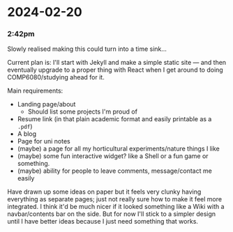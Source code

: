 # 2024-02-20 
### 2:42pm
Slowly realised making this could turn into a time sink...

Current plan is: I'll start with Jekyll and make a simple static site &mdash; and then eventually upgrade to a proper thing with React when I get around to doing COMP6080/studying ahead for it.

Main requirements:
- Landing page/about
    - Should list some projects I'm proud of
- Resume link (in that plain academic format and easily printable as a `.pdf`)
- A blog
- Page for uni notes
- (maybe) a page for all my horticultural experiments/nature things I like
- (maybe) some fun interactive widget? like a Shell or a fun game or something.
- (maybe) ability for people to leave comments, message/contact me easily

Have drawn up some ideas on paper but it feels very clunky having everything as separate pages; just not really sure how to make it feel more integrated. I think it'd be much nicer if it looked something like a Wiki with a navbar/contents bar on the side. But for now I'll stick to a simpler design until I have better ideas because I just need something that works.
